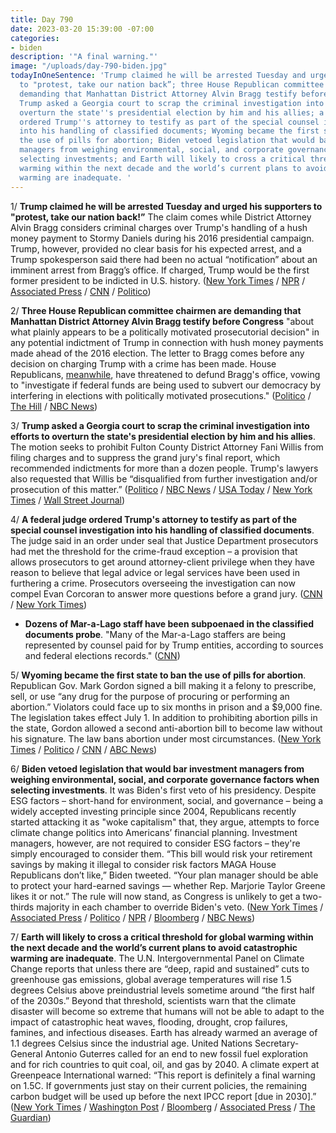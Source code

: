 ```yaml
---
title: Day 790
date: 2023-03-20 15:39:00 -07:00
categories:
- biden
description: '"A final warning."'
image: "/uploads/day-790-biden.jpg"
todayInOneSentence: 'Trump claimed he will be arrested Tuesday and urged his supporters
  to "protest, take our nation back”; three House Republican committee chairmen are
  demanding that Manhattan District Attorney Alvin Bragg testify before Congress;
  Trump asked a Georgia court to scrap the criminal investigation into efforts to
  overturn the state''s presidential election by him and his allies; a federal judge
  ordered Trump''s attorney to testify as part of the special counsel investigation
  into his handling of classified documents; Wyoming became the first state to ban
  the use of pills for abortion; Biden vetoed legislation that would bar investment
  managers from weighing environmental, social, and corporate governance factors when
  selecting investments; and Earth will likely to cross a critical threshold for global
  warming within the next decade and the world’s current plans to avoid catastrophic
  warming are inadequate. '
---
```


1/ **Trump claimed he will be arrested Tuesday and urged his supporters to "protest, take our nation back!”** The claim comes while District Attorney Alvin Bragg considers criminal charges over Trump's handling of a hush money payment to Stormy Daniels during his 2016 presidential campaign. Trump, however, provided no clear basis for his expected arrest, and a Trump spokesperson said there had been no actual “notification” about an imminent arrest from Bragg’s office. If charged, Trump would be the first former president to be indicted in U.S. history. ([New York Times](https://www.nytimes.com/2023/03/18/us/politics/trump-indictment-arrest-protests.html) / [NPR](https://www.npr.org/2023/03/18/1164524389/trump-claims-arrest-stormy-daniels) / [Associated Press](https://apnews.com/article/trump-arrested-indicted-hush-money-manhattan-prosecutor-a48428984cf99d23f46b4157b34160ae) / [CNN](https://www.cnn.com/2023/03/18/politics/donald-trump-manhattan-da-arrest-protests/index.html) / [Politico](https://www.politico.com/news/2023/03/18/trump-protest-arrest-tuesday-00087738))

2/ **Three House Republican committee chairmen are demanding that Manhattan District Attorney Alvin Bragg testify before Congress** "about what plainly appears to be a politically motivated prosecutorial decision" in any potential indictment of Trump in connection with hush money payments made ahead of the 2016 election. The letter to Bragg comes before any decision on charging Trump with a crime has been made. House Republicans, [meanwhile](https://www.nbcnews.com/politics/donald-trump/gop-threatens-defund-prosecutor-trump-indictment-looms-rcna75675), have threatened to defund Bragg's office, vowing to "investigate if federal funds are being used to subvert our democracy by interfering in elections with politically motivated prosecutions." ([Politico](https://www.politico.com/news/2023/03/20/house-gop-targets-manhattan-da-as-possible-trump-indictment-looms-00087833) / [The Hill](https://thehill.com/homenews/house/3908625-house-republicans-seek-testimony-from-manhattan-da-on-trump-hush-money-probe/) / [NBC News](https://www.nbcnews.com/politics/congress/house-gop-chairmen-ask-manhattan-d-alvin-bragg-testify-trump-probe-rcna75754))

3/ **Trump asked a Georgia court to scrap the criminal investigation into efforts to overturn the state's presidential election by him and his allies**. The motion seeks to prohibit Fulton County District Attorney Fani Willis from filing charges and to suppress the grand jury's final report, which recommended indictments for more than a dozen people. Trump's lawyers also requested that Willis be “disqualified from further investigation and/or prosecution of this matter.” ([Politico](https://www.politico.com/news/2023/03/20/trump-georgia-indictment-2020-election-00087876) / [NBC News](https://www.nbcnews.com/politics/donald-trump/trump-moves-quash-georgia-special-grand-jury-report-rcna75746) / [USA Today](https://www.usatoday.com/story/news/politics/2023/03/20/trump-quash-atlanta-grand-jury-report/11508441002/) / [New York Times](https://www.nytimes.com/2023/03/20/us/trumps-georgia-special-grand-jury.html) / [Wall Street Journal](https://www.wsj.com/articles/trump-asks-court-to-scrap-georgia-probe-into-election-interference-de53ac5a?mod=hp_listb_pos1))

4/ **A federal judge ordered Trump's attorney to testify as part of the special counsel investigation into his handling of classified documents**. The judge said in an order under seal that Justice Department prosecutors had met the threshold for the crime-fraud exception – a provision that allows prosecutors to get around attorney-client privilege when they have reason to believe that legal advice or legal services have been used in furthering a crime. Prosecutors overseeing the investigation can now compel Evan Corcoran to answer more questions before a grand jury. ([CNN](https://www.cnn.com/2023/03/17/politics/evan-corcoran-testimony-trump-lawyer/index.html) / [New York Times](https://www.nytimes.com/2023/03/17/us/politics/trump-lawyer-testify-documents.html))

* **Dozens of Mar-a-Lago staff have been subpoenaed in the classified documents probe**. "Many of the Mar-a-Lago staffers are being represented by counsel paid for by Trump entities, according to sources and federal elections records." ([CNN](https://www.cnn.com/2023/03/16/politics/mar-a-lago-trump-subpoenas/index.html))

5/ **Wyoming became the first state to ban the use of pills for abortion**. Republican Gov. Mark Gordon signed a bill making it a felony to prescribe, sell, or use “any drug for the purpose of procuring or performing an abortion.” Violators could face up to six months in prison and a $9,000 fine. The legislation takes effect July 1. In addition to prohibiting abortion pills in the state, Gordon allowed a second anti-abortion bill to become law without his signature. The law bans abortion under most circumstances. ([New York Times](https://www.nytimes.com/2023/03/17/us/wyoming-abortion-pills-ban.html) / [Politico](https://www.politico.com/news/2023/03/18/wyoming-governor-abortion-pills-00087737) / [CNN](https://www.cnn.com/2023/03/18/us/wyoming-bans-abortion-pills/index.html) / [ABC News](https://abcnews.go.com/US/abortion-pills-now-banned-wyoming-after-governor-signs/story?id=97961145))

6/ **Biden vetoed legislation that would bar investment managers from weighing environmental, social, and corporate governance factors when selecting investments**. It was Biden's first veto of his presidency. Despite ESG factors – short-hand for environment, social, and governance – being a widely accepted investing principle since 2004, Republicans recently started attacking it as "woke capitalism" that, they argue, attempts to force climate change politics into Americans’ financial planning. Investment managers, however, are not required to consider ESG factors – they're simply encouraged to consider them. “This bill would risk your retirement savings by making it illegal to consider risk factors MAGA House Republicans don’t like,” Biden tweeted. “Your plan manager should be able to protect your hard-earned savings — whether Rep. Marjorie Taylor Greene likes it or not.” The rule will now stand, as Congress is unlikely to get a two-thirds majority in each chamber to override Biden's veto. ([New York Times](https://www.nytimes.com/2023/03/20/us/politics/biden-first-veto-esg.html) / [Associated Press](https://apnews.com/article/joe-biden-veto-esg-labor-congress-woke-5971f2ee28c04b7dd8727606185cc53f) / [Politico](https://www.politico.com/news/2023/03/20/biden-vetoes-climate-investing-rollback-00087835) / [NPR](https://www.npr.org/2023/03/20/1160924819/biden-first-veto-esg) / [Bloomberg](https://www.bloomberg.com/news/articles/2023-03-20/biden-wields-veto-pen-for-first-time-to-block-anti-esg-measure?srnd=premium&sref=MIBMEEoj) / [NBC News](https://www.nbcnews.com/politics/white-house/biden-issues-first-veto-congress-blocks-new-investment-rule-rcna72997))

7/ **Earth will likely to cross a critical threshold for global warming within the next decade and the world’s current plans to avoid catastrophic warming are inadequate**. The U.N. Intergovernmental Panel on Climate Change reports that unless there are “deep, rapid and sustained” cuts to greenhouse gas emissions, global average temperatures will rise 1.5 degrees Celsius above preindustrial levels sometime around “the first half of the 2030s.” Beyond that threshold, scientists warn that the climate disaster will become so extreme that humans will not be able to adapt to the impact of catastrophic heat waves, flooding, drought, crop failures, famines, and infectious diseases. Earth has already warmed an average of 1.1 degrees Celsius since the industrial age. United Nations Secretary-General Antonio Guterres called for an end to new fossil fuel exploration and for rich countries to quit coal, oil, and gas by 2040. A climate expert at Greenpeace International warned: “This report is definitely a final warning on 1.5C. If governments just stay on their current policies, the remaining carbon budget will be used up before the next IPCC report \[due in 2030\].” ([New York Times](https://www.nytimes.com/2023/03/20/climate/global-warming-ipcc-earth.html) / [Washington Post](https://www.washingtonpost.com/climate-environment/2023/03/20/climate-change-ipcc-report-15/) / [Bloomberg](https://www.bloomberg.com/news/articles/2023-03-20/warming-above-1-5c-likely-in-near-term-unless-world-acts-now-un-says?srnd=premium&sref=MIBMEEoj) / [Associated Press](https://apnews.com/article/un-climate-change-report-ipcc-guterres-science-30d8451c0f3fb7b8a857e3ed4fd01172) / [The Guardian](https://www.theguardian.com/environment/2023/mar/20/ipcc-climate-crisis-report-delivers-final-warning-on-15c))